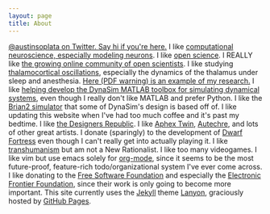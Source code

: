 ```yaml
---
layout: page
title: About
---
```

[@austinsoplata on Twitter. Say hi if you're
here.](https://twitter.com/austinsoplata)
I like [computational neuroscience, especially modeling
neurons](https://en.wikipedia.org/wiki/Computational_neuroscience). I like [open
science](https://en.wikipedia.org/wiki/Open_science). I REALLY like [the growing
online community of open
scientists](https://twitter.com/austinsoplata/lists/opencompneuroscience).
I like studying [thalamocortical
oscillations](http://www.scholarpedia.org/article/Thalamocortical_oscillations),
especially the dynamics of the thalamus under sleep and anesthesia. [Here (PDF
warning) is an example of my
research.](http://asoplata.github.io/posters/ASoplata-SFN2016-poster.pdf)
I like [helping develop the DynaSim MATLAB toolbox for simulating dynamical
systems](https://github.com/dynasim/dynasim), even though I really don't like
MATLAB and prefer Python. I like the [Brian2
simulator](https://brian2.readthedocs.io/en/stable/) that some of DynaSim's
design is based off of.
I like updating this website when I've had too much coffee and it's past my
bedtime. I like [the Designers Republic](http://www.thedesignersrepublic.com/).
I like [Aphex Twin](https://warp.net/artists/aphex-twin/),
[Autechre](https://autechre.bleepstores.com/), and lots of other great artists.
I donate (sparingly) to the development of [Dwarf
Fortress](http://www.bay12games.com/dwarves/) even though I can't really get
into actually playing it. I like
[transhumanism](https://en.wikipedia.org/wiki/Transhumanism) but am not a
New Rationalist. I like too many videogames.
I like vim but use emacs solely for [org-mode](http://orgmode.org/), since it
seems to be the most future-proof, feature-rich todo/organizational system I've
ever come across. I like donating to the [Free Software
Foundation](http://www.fsf.org/) and especially the [Electronic Frontier
Foundation](https://www.eff.org/), since their work is only going to become more
important.
This site currently uses the <a href="http://jekyllrb.com"
target="_blank">Jekyll</a> theme <a href="http://lanyon.getpoole.com"
target="_blank">Lanyon</a>, graciously hosted by <a
href="https://pages.github.com" target="_blank">GitHub Pages</a>.
